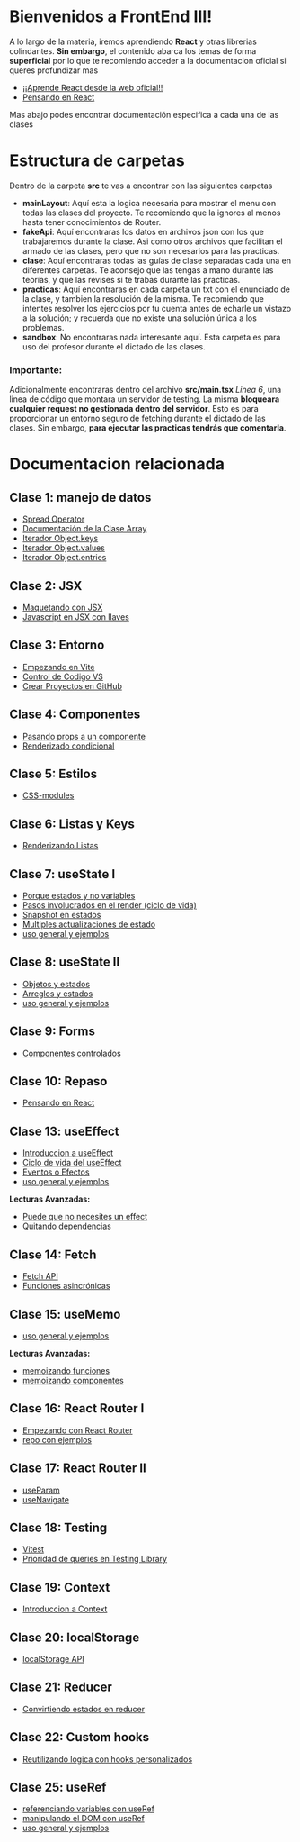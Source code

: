 # Bienvenidos a FrontEnd III!

A lo largo de la materia, iremos aprendiendo **React** y otras librerias colindantes.
**Sin embargo**, el contenido abarca los temas de forma **superficial**
por lo que te recomiendo acceder a la documentacion oficial si queres profundizar mas

- [¡¡Aprende React desde la web oficial!!](https://beta.reactjs.org/learn)
- [Pensando en React](https://beta.reactjs.org/learn/thinking-in-react)

Mas abajo podes encontrar documentación especifica a cada una de las clases

# Estructura de carpetas

Dentro de la carpeta **src** te vas a encontrar con las siguientes carpetas

- **mainLayout**: Aquí esta la logica necesaria para mostrar el menu con todas las clases del proyecto. Te recomiendo que la ignores al menos hasta tener conocimientos de Router.
- **fakeApi**: Aquí encontraras los datos en archivos json con los que trabajaremos durante la clase. Asi como otros archivos que facilitan el armado de las clases, pero que no son necesarios para las practicas.
- **clase**: Aquí encontraras todas las guías de clase separadas cada una en diferentes carpetas. Te aconsejo que las tengas a mano durante las teorías, y que las revises si te trabas durante las practicas.
- **practicas**: Aquí encontraras en cada carpeta un txt con el enunciado de la clase, y tambien la resolución de la misma. Te recomiendo que intentes resolver los ejercicios por tu cuenta antes de echarle un vistazo a la solución; y recuerda que no existe una solución única a los problemas.
- **sandbox**: No encontraras nada interesante aquí. Esta carpeta es para uso del profesor durante el dictado de las clases.

### Importante:
Adicionalmente encontraras dentro del archivo **src/main.tsx** *Linea 6*, una linea de código que montara un servidor de testing. La misma **bloqueara cualquier request no gestionada dentro del servidor**. Esto es para proporcionar un entorno seguro de fetching durante el dictado de las clases. Sin embargo, **para ejecutar las practicas tendrás que comentarla**.

# Documentacion relacionada
## Clase 1: manejo de datos

- [Spread Operator](https://developer.mozilla.org/en-US/docs/Web/JavaScript/Reference/Operators/Spread_syntax)
- [Documentación de la Clase Array](https://developer.mozilla.org/en-US/docs/Web/JavaScript/Reference/Global_Objects/Array#instance_methods)
- [Iterador Object.keys](https://developer.mozilla.org/en-US/docs/Web/JavaScript/Reference/Global_Objects/Object/keys)
- [Iterador Object.values](https://developer.mozilla.org/en-US/docs/Web/JavaScript/Reference/Global_Objects/Object/values)
- [Iterador Object.entries](https://developer.mozilla.org/en-US/docs/Web/JavaScript/Reference/Global_Objects/Object/entries)

## Clase 2: JSX

- [Maquetando con JSX](https://beta.reactjs.org/learn/writing-markup-with-jsx)
- [Javascript en JSX con llaves](https://beta.reactjs.org/learn/javascript-in-jsx-with-curly-braces)

## Clase 3: Entorno

- [Empezando en Vite](https://vitejs.dev/guide/)
- [Control de Codigo VS](https://code.visualstudio.com/docs/sourcecontrol/overview)
- [Crear Proyectos en GitHub](https://docs.github.com/en/get-started/importing-your-projects-to-github/importing-source-code-to-github/adding-locally-hosted-code-to-github)

## Clase 4: Componentes

- [Pasando props a un componente](https://beta.reactjs.org/learn/passing-props-to-a-component)
- [Renderizado condicional](https://beta.reactjs.org/learn/conditional-rendering)

## Clase 5: Estilos

- [CSS-modules](https://github.com/css-modules/css-modules)

## Clase 6: Listas y Keys

- [Renderizando Listas](https://beta.reactjs.org/learn/rendering-lists#)

## Clase 7: useState I

- [Porque estados y no variables](https://beta.reactjs.org/learn/state-a-components-memory)
- [Pasos involucrados en el render (ciclo de vida)](https://beta.reactjs.org/learn/render-and-commit)
- [Snapshot en estados](https://beta.reactjs.org/learn/state-as-a-snapshot)
- [Multiples actualizaciones de estado](https://beta.reactjs.org/learn/queueing-a-series-of-state-updates)
- [uso general y ejemplos](https://beta.reactjs.org/reference/react/useState)

## Clase 8: useState II

- [Objetos y estados](https://beta.reactjs.org/learn/updating-objects-in-state)
- [Arreglos y estados](https://beta.reactjs.org/learn/updating-arrays-in-state)
- [uso general y ejemplos](https://beta.reactjs.org/reference/react/useState)

## Clase 9: Forms

- [Componentes controlados](https://beta.reactjs.org/reference/react-dom/components/input#controlling-an-input-with-a-state-variable)

## Clase 10: Repaso

- [Pensando en React](https://beta.reactjs.org/learn/thinking-in-react)

## Clase 13: useEffect

- [Introduccion a useEffect](https://beta.reactjs.org/learn/synchronizing-with-effects)
- [Ciclo de vida del useEffect](https://beta.reactjs.org/learn/lifecycle-of-reactive-effects)
- [Eventos o Efectos](https://beta.reactjs.org/learn/separating-events-from-effects)
- [uso general y ejemplos](https://beta.reactjs.org/reference/react/useEffect)

**Lecturas Avanzadas:**
- [Puede que no necesites un effect](https://beta.reactjs.org/learn/you-might-not-need-an-effect)
- [Quitando dependencias](https://beta.reactjs.org/learn/removing-effect-dependencies)

## Clase 14: Fetch

- [Fetch API](https://developer.mozilla.org/en-US/docs/Web/API/Fetch_API/Using_Fetch)
- [Funciones asincrónicas](https://developer.mozilla.org/en-US/docs/Web/JavaScript/Reference/Statements/async_function)

## Clase 15: useMemo

- [uso general y ejemplos](https://beta.reactjs.org/reference/react/useMemo)

**Lecturas Avanzadas:**
- [memoizando funciones](https://beta.reactjs.org/reference/react/useCallback)
- [memoizando componentes](https://beta.reactjs.org/reference/react/memo)

## Clase 16: React Router I

- [Empezando con React Router](https://reactrouter.com/en/main/start/tutorial)
- [repo con ejemplos](https://github.com/remix-run/react-router/tree/dev/examples/basic)

## Clase 17: React Router II

- [useParam](https://reactrouter.com/en/main/hooks/use-params)
- [useNavigate](https://reactrouter.com/en/main/hooks/use-navigate)

## Clase 18: Testing

- [Vitest](https://vitest.dev/api/expect.html)
- [Prioridad de queries en Testing Library](https://testing-library.com/docs/queries/about/#priority)

## Clase 19:  Context

- [Introduccion a Context](https://beta.reactjs.org/learn/passing-data-deeply-with-context)

## Clase 20: localStorage

- [localStorage API](https://developer.mozilla.org/es/docs/Web/API/Window/localStorage)

## Clase 21: Reducer

- [Convirtiendo estados en reducer](https://beta.reactjs.org/learn/extracting-state-logic-into-a-reducer)

## Clase 22: Custom hooks

- [Reutilizando logica con hooks personalizados](https://beta.reactjs.org/learn/reusing-logic-with-custom-hooks)

## Clase 25: useRef

- [referenciando variables con useRef](https://beta.reactjs.org/learn/referencing-values-with-refs)
- [manipulando el DOM con useRef](https://beta.reactjs.org/learn/manipulating-the-dom-with-refs)
- [uso general y ejemplos](https://beta.reactjs.org/reference/react/useRef)
